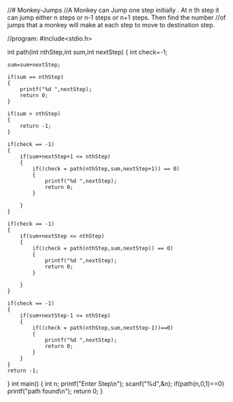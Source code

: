 //# Monkey-Jumps
//A Monkey can Jump one step initially . At n th step it can jump either n steps or n-1 steps or n+1 steps. Then find the number //of jumps that a monkey will make at each step to move to destination step.



//program:
#include<stdio.h>

int path(int nthStep,int sum,int nextStep)
{
	int check=-1;

	sum=sum+nextStep;

	if(sum == nthStep)
	{
		printf("%d ",nextStep);
		return 0;
	}

	if(sum > nthStep)
	{
		return -1;
	}

	if(check == -1)
	{
		if(sum+nextStep+1 <= nthStep)
		{
			if((check = path(nthStep,sum,nextStep+1)) == 0)
			{
				printf("%d ",nextStep);
				return 0;
			}
	
		}
	}

	if(check == -1)
	{
		if(sum+nextStep <= nthStep)
		{
			if((check = path(nthStep,sum,nextStep)) == 0)
			{
				printf("%d ",nextStep);
				return 0;
			}
	
		} 
	}

	if(check == -1)
	{
		if(sum+nextStep-1 <= nthStep)
		{
			if((check = path(nthStep,sum,nextStep-1))==0)
			{
				printf("%d ",nextStep);
				return 0;
			}
		}	
	}
	return -1;

}
int main()
{
	int n;
	printf("Enter Step\n");
	scanf("%d",&n);
	if(path(n,0,1)==0)
		printf("path found\n");
	return 0;
}
